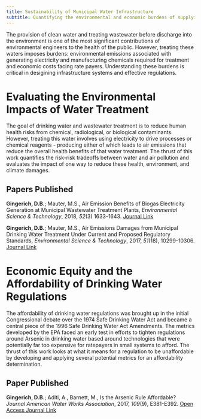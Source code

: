 ```yaml
---
title: Sustainability of Municipal Water Infrastructure
subtitle: Quantifying the environmental and economic burdens of supplying clean water.
---
```


The provision of clean water and treating wastewater before discharge into the environment is one of the most significant contributions of environmental engineers to the health of the public.  However, treating these waters imposes burdens:  environmental emissions associated with generating electricity and manufacturing chemicals required for treatment and economic costs facing rate payers.  Understanding these burdens is critical in desigining infrastructure systems and effective regulations. 

# Evaluating the Environmental Impacts of Water Treatment

The goal of drinking water and wastewater treatment is to reduce human health risks from chemical, radiological, or biological contaminants.  However, treating this water involves using electricity to drive processes or chemical reagents - producing either of which leads to air emissions that reduce the overall health benefits of that water treatment.  The thrust of this work quantifies the risk-risk tradeoffs between water and air pollution and evaluates the impact of one way to reduce these health, environment, and climate damages.

## Papers Published

**Gingerich, D.B.**; Mauter, M.S., Air Emission Benefits of Biogas Electricity Generation at Municipal Wastewater Treatment Plants, *Environmental Science & Technology*, 2018, *52*(3) 1633-1643. [Journal Link](https://pubs.acs.org/doi/abs/10.1021/acs.est.7b03461)

**Gingerich, D.B.**; Mauter, M.S., Air Emissions Damages from Municipal Drinking Water Treatment Under Current and Proposed Regulatory Standards, *Environmental Science & Technology*, 2017, *51*(18), 10299-10306. [Journal Link](https://pubs.acs.org/doi/10.1021/acs.est.7b04649)

# Economic Equity and the Affordability of Drinking Water Regulations

The affordability of drinking water regulations was brought up in the initial Congressional debate over the 1974 Safe Drinking Water Act and became a central piece of the 1996 Safe Drinking Water Act Amendments.  The metrics developed by the EPA faced an early test in efforts to tighten regulations around Arsenic in drinking water based around technologies that were potentially far too expensive for ratepayers in small systems to afford.  The thrust of this work looks at what it means for a regulation to be unaffordable by developing and applying several potential metrics for an affordability determination.

## Paper Published

**Gingerich, D.B.**; Aditi, A., Barnett, M., Is the Arsenic Rule Affordable? *Journal American Water Works Association*, 2017, *109*(9), E381-E392. [Open Access Journal Link](https://awwa.onlinelibrary.wiley.com/doi/abs/10.5942/jawwa.2017.109.0086)
